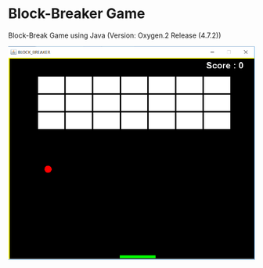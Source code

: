 # Block-Breaker Game

Block-Break Game using Java (Version: Oxygen.2 Release (4.7.2))

![](img/b1.PNG)
